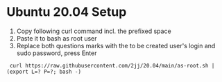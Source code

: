 # Ubuntu 20.04 Setup

1. Copy following curl command incl. the prefixed space
2. Paste it to bash as root user
3. Replace both questions marks with the to be created user's login and sudo password, press Enter
```
 curl https://raw.githubusercontent.com/2jj/20.04/main/as-root.sh | (export L=? P=?; bash -)
```
